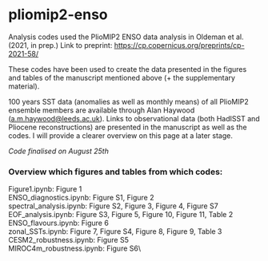 # pliomip2-enso
Analysis codes used the PlioMIP2 ENSO data analysis in Oldeman et al. (2021, in prep.)
Link to preprint: https://cp.copernicus.org/preprints/cp-2021-58/

These codes have been used to create the data presented in the figures and tables of the manuscript mentioned above (+ the supplementary material). 

100 years SST data (anomalies as well as monthly means) of all PlioMIP2 ensemble members are available through Alan Haywood (a.m.haywood@leeds.ac.uk). Links to observational data (both HadISST and Pliocene reconstructions) are presented in the manuscript as well as the codes. I will provide a clearer overview on this page at a later stage.

*Code finalised on August 25th*

### Overview which figures and tables from which codes:

Figure1.ipynb: Figure 1\
ENSO_diagnostics.ipynb: Figure S1, Figure 2\
spectral_analysis.ipynb: Figure S2, Figure 3, Figure 4, Figure S7\
EOF_analysis.ipynb: Figure S3, Figure 5, Figure 10, Figure 11, Table 2\
ENSO_flavours.ipynb: Figure 6\
zonal_SSTs.ipynb: Figure 7, Figure S4, Figure 8, Figure 9, Table 3\
CESM2_robustness.ipynb: Figure S5\
MIROC4m_robustness.ipynb: Figure S6\
